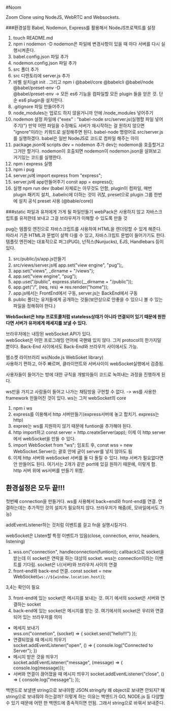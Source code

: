 #Noom

Zoom Clone using NodeJS, WebRTC and Websockets.

###환경설정
Babel, Nodemon, Express를 활용해서 NodeJS프로젝트를 설정

1. touch README.md
2. npm i nodemon -D 
   nodemon은 파일에 변경사항이 있을 때 마다 서버를 다시 실행시켜준다.
3. babel.config.json 파일 추가
4. nodemon.config.json 파일 추가
5. src 폴더 추가
6. src 디렌토리에 server.js 추가
7. 바벨 설치(git init . 그리고 npm i @babel/core @babelcli @babel/node @babel/preset-env -D  
   @babel/preset-env -> 모든 es6 기능을 컴파일할 모든 plugin 들을 얻은 것. 단순 es6 plugin을 설치한다.
8. .gitignore 파일 만들어주기
9. node_modules는 업로드 하지 않을거니까 안에 /node_modules 넣어주기
10. nodemon 설정 파일에 {"exex" : "babel-node src/server.js(실행할 파일 넣어주기)"}
    만약 어떤 파일을 수정해도 서버가 재시작하는 걸 원하지 않으면 "ignore"이라는 키워드로 설정해주면 된다.
    babel-node 명령어로 src/server.js를 실행하겠다.
    babel은 일반 NodeJS로 코드로 컴파일 해주는 아이
11. package.json에 scripts dev = nodemon 추가
    dev는 nodemon을 호출할거고 그거만 할거다. nodemon이 호출되면 nodemon이 nodemon.json을 살펴보고 거기있는 코드를 실행한다.
12. npm i express 실행
13. npm i pug
14. server.js에 import express from "express";
15. server.js에 app만들어주기 const app = express();
16. 실행 npm run dev
(babel 자체로는 아무것도 안함, plugin이 컴파일, 매번 plugin 패키지 설치, .babelrc에 더하는 것이 귀찮, preset으로 plugin 그룹 한번에 설치
  공식 preset 사용 (@bable/core))


###static 파일과 유저에게 가게 될 파일만들기
webPack은 사용하지 않고 자바스크립트를 유저한테 보내고 그걸 브라우저가 이해할 수 있도록 만들 것

pug는 템플릿 엔진으로 자바스크립트를 사용하여 HTML을 렌더링할 수 있게 해준다. 따라서 기존 HTML과 문법이 살짝 다를 수 있고,
자바스크립트 문법이 들어가기도 한다.
템플릿 엔진에는 대표적으로 퍼그(PUG), 넌적스(Nunjucks), EJS, Handlebars 등이 있다.

1. src/public/js/app.js만들기
2. src/views/server.js에 app.set("view engine", "pug");, 
3. app.set("views", _dirname + "/views");
4. app.set("view engine", "pug");
5. app.use("/public", express.static(__dirname + "/public"));
6. app.get("/", (req, res) => res.render("home"));
7. app.js에서는 FrontEnd에서 구동, server.js는 BackEnd에서 구동
8. public 폴더는 유저들에게 공개하는 것들(보안상으로 안좋을 수 있으니 볼 수 있는 파일을 정해줘야 한다.)

**WebSocket은 http 프로토콜처럼 stateless상태가 아니라 연결되어 있기 때문에 원한다면 서버가 유저에게 메세지를 보낼 수 있다.**  

브라우저에는 내장된 webSocket API가 있다.  
webSocket은 어떤 프로그래밍 언어에 국핸돼 있지 않다. 그저 protocol의 한가지일 뿐이다.
Back-End 사이에서도 Back-End와 브라우저 사이에서도 가능.  

웹소켓 라이브러리 ws(Node.js WebSoket library)  
사용하기 편하고, 아주 빠르며, 클라이언트와 서버사이이 webSocket실행에서 검증됨.  

사용자들이 들어가는 방에 대한 규칙을 개발자들이 코드로 녹여내는 과정을 진행하게 된다.  

ws만을 가지고 사람들이 들어고 나가는 채팅방을 구현할 수 없다. -> ws를 사용한 framework 만들어진 것이 있다.
ws는 그저 webSocket의 core  

1. npm i ws
2. express를 이용해서 http 서버만들기(express서버에 놓고 합치기. express는 http) 
3. expree는 ws를 지원하지 않기 때문에 funtion을 추가해야 된다.
4. http import하고 const server = http.createServer(app); 이제 이 http server에서 webSocket을 만들 수 있다. 
5. import WebSocket from "ws"; 임포트 후, const wss = new WebSocket.Server(); 괄호 안에 굳이 server를 넣지 않아도 됨
6. 이제 http 서버와 webSocket 서버를 둘 다 돌릴 수 있다. http 서버가 필요없다면 안 만들어도 된다. 여기서는 2개가 같은 port에 있길 원하기 때문에, 이렇게 함. http 서버 위에 ws서버를 만들기 위함.

## 환경설정은 모두 끝!!!  
첫번째 connection을 만들거다. ws를 사용해서 back=end와 front-end를 연결. 연결하는데는 추가적인 것의 설치가 필요하지 않다. 브라우저가 해줌(IE, 모바일에서도 가능)  

addEventListener하는 것처럼 이벤트를 걸고 fn을 실행시킬거다.  

webSocket은 LIsten할 특정 이벤트가 있음(close, connection, error, headers, listening)

1. wss.on("connection", handleconnection(funtion)); callback으로 socket을 받는데 이 socket은 연락을 하는 대상의 socket. wss는 connection이라는 이벤트를 기다림. socket은 너(서버)와 브라우저 사이의 연결
2. front-end와 back-end 연결. const socket = new WebSocket(`ws://${window.location.host}`);

3,4는 확인이 필요

3. front-end에 있는 socket은 메시지를 보내는 것. 여기 에서의 socket은 서버와 연결하는 socket
4. back-end에 있는 socket은 메시지를 받는 것. 여기에서의 socket은 우리와 연결되어 있는 브라우저를 의미

- 메세지 보내기  
wss.on("connetion", (socket) => { socket.send("hello!!!") });
- 연결되었을 때 메시지 띄우기  
socket.addEventListener("open", () => {
  console.log("Connected to Server");
})
- 메시지 받은 것을 띄우기  
socket.addEventListener("message", (message) => {
  console.log(message)});
- 서버와 연결이 끊어졌을 때 메시지 띄우기
socket.addEventListener("close", () => { 
  console.log("message");
});

백엔드로 보낼땐 string으로 보내야함 JSON.stringify
왜 object로 보내면 안되지? 왜 string으로 보내줘야 하는걸까?
이렇게 하는 이유는 백엔드가 GO, NODE.js 등 다양할 수 있기 때문에 어떤 한 백엔드에 종속적이면 안됨. 그래서 string으로 바꿔서 보내준다.
